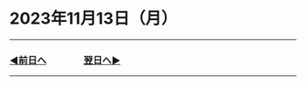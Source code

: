 # 2023年11月13日（月）

---

### [◀️前日へ](https://github.com/yuasys/chatty-journal/blob/main/2023/11/2023-11-12.md)&emsp;&emsp;&emsp;&emsp;[翌日へ▶️](https://github.com/yuasys/chatty-journal/blob/main/2023/11/2023-11-14.md)

---
